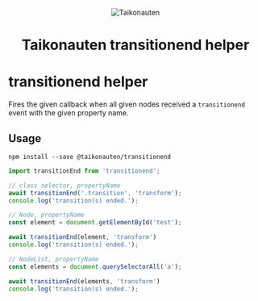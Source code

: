 <p align="center">
  <img src="https://i.imgur.com/dV1aZjJ.png" title="Taikonauten">
</p>

<h1 align="center">Taikonauten transitionend helper</h1>

# transitionend helper

Fires the given callback when all given nodes received a `transitionend` event with the given property name.

## Usage

```shell
npm install --save @taikonauten/transitionend
```

```js
import transitionEnd from 'transitionend';
```

```js
// class selector, propertyName
await transitionEnd('.transition', 'transform');
console.log('transition(s) ended.');
```

```js
// Node, propertyName
const element = document.getElementById('test');

await transitionEnd(element, 'transform')
console.log('transition(s) ended.');
```

```js
// NodeList, propertyName
const elements = document.querySelectorAll('a');

await transitionEnd(elements, 'transform')
console.log('transition(s) ended.');
```
